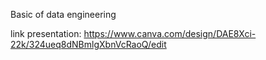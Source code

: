 Basic of data engineering 

link presentation: https://www.canva.com/design/DAE8Xci-22k/324ueq8dNBmlgXbnVcRaoQ/edit
